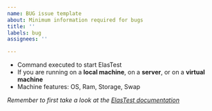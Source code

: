 ```yaml
---
name: BUG issue template
about: Minimum information required for bugs
title: ''
labels: bug
assignees: ''

---
```


- Command executed to start ElasTest
- If you are running on a **local machine**, on a **server**, or on a **virtual machine**
- Machine features: OS, Ram, Storage, Swap

*Remember to first take a look at the [ElasTest documentation](https://elastest.io/docs/)*
